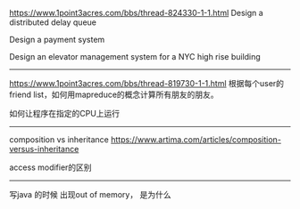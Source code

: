 https://www.1point3acres.com/bbs/thread-824330-1-1.html
Design a distributed delay queue

Design a payment system

Design an elevator management system for a NYC high rise building

---
https://www.1point3acres.com/bbs/thread-819730-1-1.html
根据每个user的friend list，如何用mapreduce的概念计算所有朋友的朋友。

如何让程序在指定的CPU上运行‍

---
composition vs inheritance https://www.artima.com/articles/composition-versus-inheritance

access modifier的区别

---
写java 的时候 出现out of memory， 是为什么

